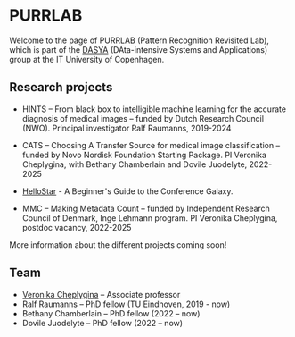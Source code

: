 # PURRLAB
Welcome to the page of PURRLAB (Pattern Recognition Revisited Lab), which is part of the 
[DASYA](https://dasya.itu.dk/) (DAta-intensive Systems and Applications) group at the IT 
University of Copenhagen.

## Research projects

* HINTS – From black box to intelligible machine learning for the accurate diagnosis of medical images – funded by Dutch Research Council (NWO). Principal investigator Ralf Raumanns, 2019-2024

* CATS – Choosing A Transfer Source for medical image classification – funded by Novo Nordisk Foundation Starting Package. PI Veronika Cheplygina, with Bethany Chamberlain and Dovile Juodelyte, 2022-2025

* [HelloStar](hellostar) - A Beginner's Guide to the Conference Galaxy. 

* MMC – Making Metadata Count – funded by Independent Research Council of Denmark, Inge Lehmann program. PI Veronika Cheplygina, postdoc vacancy, 2022-2025

More information about the different projects coming soon! 

## Team
* [Veronika Cheplygina](https://www.veronikach.com) – Associate professor
* Ralf Raumanns – PhD fellow (TU Eindhoven, 2019 - now)
* Bethany Chamberlain – PhD fellow (2022 – now)
* Dovile Juodelyte – PhD fellow (2022 – now)

